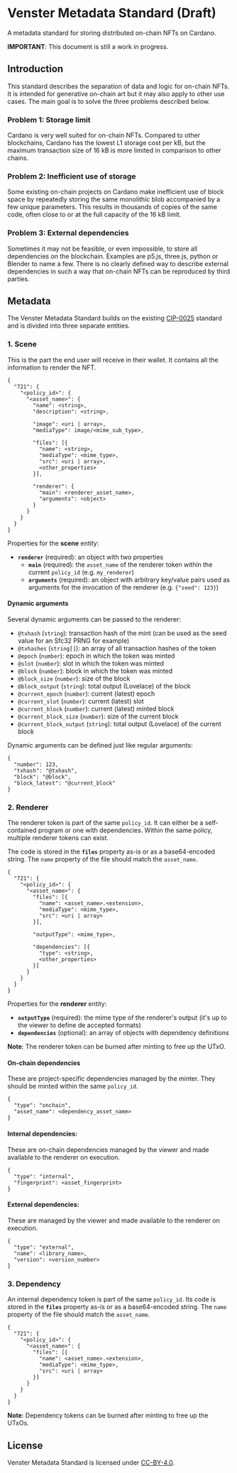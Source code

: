 # Venster Metadata Standard (Draft)
A metadata standard for storing distributed on-chain NFTs on Cardano.

**IMPORTANT**: This document is still a work in progress. 

## Introduction
This standard describes the separation of data and logic for on-chain NFTs. It
is intended for generative on-chain art but it may also apply to other use
cases. The main goal is to solve the three problems described below.

### **Problem 1**: Storage limit
Cardano is very well suited for on-chain NFTs. Compared to other blockchains,
Cardano has the lowest L1 storage cost per kB, but the maximum transaction size
of 16 kB is more limited in comparison to other chains.

### **Problem 2**: Inefficient use of storage
Some existing on-chain projects on Cardano make inefficient use of block space
by repeatedly storing the same monolithic blob accompanied by a few unique
parameters. This results in thousands of copies of the same code, often close to
or at the full capacity of the 16 kB limit.

### **Problem 3**: External dependencies
Sometimes it may not be feasible, or even impossible, to store all dependencies
on the blockchain. Examples are p5.js, three.js, python or Blender to name a
few. There is no clearly defined way to describe external dependencies in such a
way that on-chain NFTs can be reproduced by third parties.

## Metadata
The Venster Metadata Standard builds on the existing
[CIP-0025](https://github.com/cardano-foundation/CIPs/tree/master/CIP-0025)
standard and is divided into three separate entities.

### **1**. Scene
This is the part the end user will receive in their wallet. It contains all the
information to render the NFT.

```
{
  "721": {
    "<policy_id>": {
      "<asset_name>": {
        "name": <string>,
        "description": <string>,

        "image": <uri | array>,
        "mediaType": image/<mime_sub_type>,
        
        "files": [{
          "name": <string>,
          "mediaType": <mime_type>,
          "src": <uri | array>,
          <other_properties>
        }],

        "renderer": {
          "main": <renderer_asset_name>,
          "arguments": <object>
        }
      }
    }
  }
}
```

Properties for the **scene** entity:
- **`renderer`** (required): an object with two properties
  - **`main`** (required): the `asset_name` of the renderer token within the
    current `policy_id` (e.g. `my_renderer`)
  - **`arguments`** (required): an object with arbitrary key/value pairs used as
    arguments for the invocation of the renderer (e.g. `{"seed": 123}`)

#### Dynamic arguments

Several dynamic arguments can be passed to the renderer:
- `@txhash` (`string`): transaction hash of the mint (can be used as the seed
  value for an Sfc32 PRNG for example)
- `@txhashes` (`string[]`): an array of all transaction hashes of the token
- `@epoch` (`number`): epoch in which the token was minted
- `@slot` (`number`): slot in which the token was minted
- `@block` (`number`): block in which the token was minted
- `@block_size` (`number`): size of the block
- `@block_output` (`string`): total output (Lovelace) of the block
- `@current_epoch` (`number`): current (latest) epoch
- `@current_slot` (`number`): current (latest) slot
- `@current_block` (`number`): current (latest) minted block
- `@current_block_size` (`number`): size of the current block
- `@current_block_output` (`string`): total output (Lovelace) of the current block

Dynamic arguments can be defined just like regular arguments:

```
{
  "number": 123,
  "txhash": "@txhash",
  "block": "@block",
  "block_latest": "@current_block"
}
```

### **2**. Renderer
The renderer token is part of the same `policy_id`. It can either be a
self-contained program or one with dependencies. Within the same policy,
multiple renderer tokens can exist.

The code is stored in the **`files`** property as-is or as a base64-encoded
string. The `name` property of the file should match the `asset_name`.

```
{
  "721": {
    "<policy_id>": {
      "<asset_name>": {
        "files": [{
          "name": <asset_name>.<extension>,
          "mediaType": <mime_type>,
          "src": <uri | array>
        }],

        "outputType": <mime_type>,

        "dependencies": [{
          "type": <string>,
          <other_properties>
        }]
      }
    }
  }
}
```

Properties for the **renderer** entity:
- **`outputType`** (required): the mime type of the renderer's output (it's up
  to the viewer to define de accepted formats)
- **`dependencies`** (optional): an array of objects with dependency
  definitions

**Note**: The renderer token can be burned after minting to free up the UTxO.

#### On-chain dependencies

These are project-specific dependencies managed by the minter. They should be
minted within the same `policy_id`.

```
{
  "type": "onchain",
  "asset_name": <dependency_asset_name>
}
```

#### Internal dependencies:

These are on-chain dependencies managed by the viewer and made available to the
renderer on execution.

```
{
  "type": "internal",
  "fingerprint": <asset_fingerprint>
}
```

#### External dependencies:

These are managed by the viewer and made available to the renderer on execution.

```
{
  "type": "external",
  "name": <library_name>,
  "version": <version_number>
}
```

### **3**. Dependency
An internal dependency token is part of the same `policy_id`. Its code is stored
in the **`files`** property as-is or as a base64-encoded string. The `name`
property of the file should match the `asset_name`.

```
{
  "721": {
    "<policy_id>": {
      "<asset_name>": {
        "files": [{
          "name": <asset_name>.<extension>,
          "mediaType": <mime_type>,
          "src": <uri | array>
        }]
      }
    }
  }
}
```

**Note**: Dependency tokens can be burned after minting to free up the UTxOs.

## License
Venster Metadata Standard is licensed under
[CC-BY-4.0](https://creativecommons.org/licenses/by/4.0/legalcode).
